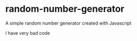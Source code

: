 # random-number-generator
A simple random number generator created with Javascript

I have very bad code
